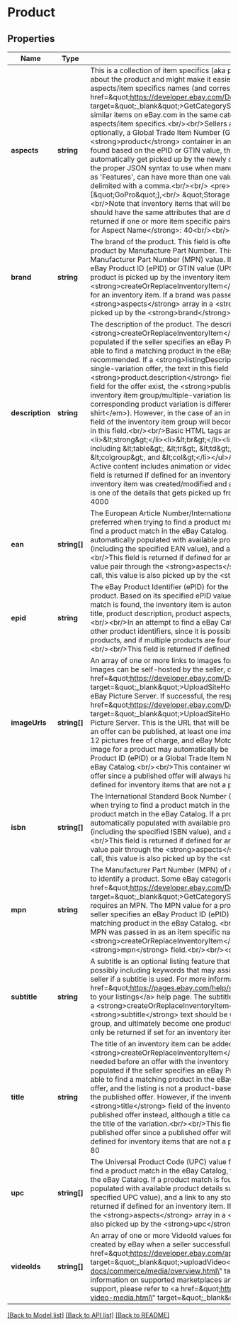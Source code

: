 # Product

## Properties
Name | Type | Description | Notes
------------ | ------------- | ------------- | -------------
**aspects** | **string** | This is a collection of item specifics (aka product aspects) name-value pairs that provide more information about the product and might make it easier for buyers to find. To view required/recommended product aspects/item specifics names (and corresponding values) for a specific eBay category, sellers can use the &lt;a href&#x3D;\&quot;https://developer.ebay.com/Devzone/XML/docs/Reference/eBay/GetCategorySpecifics.html\&quot;  target&#x3D;\&quot;_blank\&quot;&gt;GetCategorySpecifics&lt;/a&gt; call of the Trading API. Alternatively, sellers can view similar items on eBay.com in the same category to get an idea of what other sellers are using for product aspects/item specifics.&lt;br/&gt;&lt;br/&gt;Sellers also have the option of specifying an eBay Product ID (ePID) or optionally, a Global Trade Item Number (GTIN) through the corresponding fields in the &lt;strong&gt;product&lt;/strong&gt; container in an attempt to find a product match in the eBay Catalog. If a match is found based on the ePID or GTIN value, the product aspects that are defined for the eBay Catalog product will automatically get picked up by the newly created/updated inventory item. &lt;br/&gt;&lt;br/&gt;Below is an example of the proper JSON syntax to use when manually inputting item specifics. Note that one item specific name, such as &#x27;Features&#x27;, can have more than one value. If an item specific name has more than one value, each value is delimited with a comma.&lt;br/&gt;&lt;br/&gt; &lt;pre&gt;&lt;code&gt;\&quot;aspects\&quot;: {&lt;br/&gt; \&quot;Brand\&quot;: [\&quot;GoPro\&quot;],&lt;br/&gt; \&quot;Storage Type\&quot;: [\&quot;Removable\&quot;]&lt;br/&gt; }&lt;/code&gt;&lt;/pre&gt;&lt;br/&gt;Note that inventory items that will become part of an inventory item group and multiple-variation listing should have the same attributes that are defined for the inventory item group.&lt;br/&gt;&lt;br/&gt;This container will be returned if one or more item specific pairs are defined for the inventory item.&lt;br/&gt;&lt;br/&gt;&lt;strong&gt;Max Length for Aspect Name&lt;/strong&gt;: 40&lt;br/&gt;&lt;br/&gt;&lt;strong&gt;Max Length for Aspect Value&lt;/strong&gt;: 50 | [optional] 
**brand** | **string** | The brand of the product. This field is often paired with the &lt;strong&gt;mpn&lt;/strong&gt; field to identify a specific product by Manufacture Part Number. This field is conditionally required if the eBay category requires a Manufacturer Part Number (MPN) value. If eBay is able to find a product match in the eBay Catalog when an eBay Product ID (ePID) or GTIN value (UPC, ISBN, or EAN) is supplied, all product details of that eBay Catalog product is picked up by the inventory item record (including brand) if the &lt;strong&gt;createOrReplaceInventoryItem&lt;/strong&gt; call is successful. &lt;br/&gt;&lt;br/&gt;This field is returned if defined for an inventory item. If a brand was passed in as an item specific name-value pair through the &lt;strong&gt;aspects&lt;/strong&gt; array in a &lt;strong&gt;createOrReplaceInventoryItem&lt;/strong&gt; call, this value is also picked up by the &lt;strong&gt;brand&lt;/strong&gt; field.&lt;br/&gt;&lt;br/&gt;&lt;strong&gt;Max Length&lt;/strong&gt;: 65 | [optional] 
**description** | **string** | The description of the product. The description of an existing inventory item can be added or modified with a &lt;strong&gt;createOrReplaceInventoryItem&lt;/strong&gt; call. The description of an inventory item is automatically populated if the seller specifies an eBay Product ID (ePID) or a Global Trade Item Number (GTIN) and eBay is able to find a matching product in the eBay Catalog.&lt;br/&gt;&lt;br/&gt;Note that this field is optional but recommended. If a &lt;strong&gt;listingDescription&lt;/strong&gt; field is omitted when creating and publishing a single-variation offer, the text in this field will be used instead. If neither the &lt;strong&gt;product.description&lt;/strong&gt; field for the inventory item nor the &lt;strong&gt;listingDescription&lt;/strong&gt; field for the offer exist, the &lt;strong&gt;publishOffer&lt;/strong&gt; call will fail. If the inventory item will be part of an inventory item group/multiple-variation listing, this field should definitely be used to specify how the corresponding product variation is different (e.g. &lt;em&gt;This is the green, extra-large version of the shirt&lt;/em&gt;). However, in the case of an inventory item group, the text in the &lt;strong&gt;description&lt;/strong&gt; field of the inventory item group will become the listing description of the actual eBay listing instead of the text in this field.&lt;br/&gt;&lt;br/&gt;Basic HTML tags are supported, including the following tags:&lt;ul&gt;&lt;li&gt;&amp;lt;b&amp;gt;&lt;/li&gt;&lt;li&gt;&amp;lt;strong&amp;gt;&lt;/li&gt;&lt;li&gt;&amp;lt;br&amp;gt;&lt;/li&gt;&lt;li&gt;&amp;lt;ol&amp;gt;&lt;/li&gt;&lt;li&gt;&amp;lt;ul&amp;gt;&lt;/li&gt;&lt;li&gt;&amp;lt;li&amp;gt;&lt;/li&gt;&lt;li&gt;Table tags including &amp;lt;table&amp;gt;, &amp;lt;tr&amp;gt;, &amp;lt;td&amp;gt;, &amp;lt;th&amp;gt;, &amp;lt;thead&amp;gt;, &amp;lt;tfoot&amp;gt;, &amp;lt;tbody&amp;gt;, &amp;lt;caption&amp;gt;, &amp;lt;colgroup&amp;gt;, and &amp;lt;col&amp;gt;&lt;/li&gt;&lt;/ul&gt;A seller can not use any active content in their listing description. Active content includes animation or video via JavaScript, Flash, plug-ins, or form actions.&lt;br/&gt;&lt;br/&gt;This field is returned if defined for an inventory item. If one of the GTIN types (e.g. UPC) was passed in when the inventory item was created/modified and a product match was found in the eBay catalog, product description is one of the details that gets picked up from the catalog product.&lt;br/&gt;&lt;br/&gt;&lt;strong&gt;Max Length&lt;/strong&gt;: 4000 | [optional] 
**ean** | **string[]** | The European Article Number/International Article Number (EAN) for the product. Although an ePID value is preferred when trying to find a product match in the eBay Catalog, this field can also be used in an attempt to find a product match in the eBay Catalog. If a product match is found in the eBay Catalog, the inventory item is automatically populated with available product details such as a title, a product description, product aspects (including the specified EAN value), and a link to any stock image that exists for the catalog product.&lt;br/&gt;&lt;br/&gt;This field is returned if defined for an inventory item. If an EAN was passed in as an item specific name-value pair through the &lt;strong&gt;aspects&lt;/strong&gt; array in a &lt;strong&gt;createOrReplaceInventoryItem&lt;/strong&gt; call, this value is also picked up by the &lt;strong&gt;ean&lt;/strong&gt; field. | [optional] 
**epid** | **string** | The eBay Product Identifier (ePID) for the product. This field can be used to directly identify an eBay Catalog product. Based on its specified ePID value, eBay will search for the product in the eBay Catalog, and if a match is found, the inventory item is automatically populated with available product details such as product title, product description, product aspects, and a link to any stock image that exists for the catalog product.&lt;br/&gt;&lt;br/&gt;In an attempt to find a eBay Catalog product match, an ePID value is always preferred over the other product identifiers, since it is possible that one GTIN value can be associated with multiple eBay Catalog products, and if multiple products are found, product details will not be picked up by the Inventory Item object.&lt;br/&gt;&lt;br/&gt;This field is returned if defined for an inventory item. | [optional] 
**imageUrls** | **string[]** | An array of one or more links to images for the product. URLs must use the \&quot;HTTPS\&quot; protocol. Images can be self-hosted by the seller, or sellers can use the &lt;a href&#x3D;\&quot;https://developer.ebay.com/Devzone/XML/docs/Reference/eBay/UploadSiteHostedPictures.html\&quot;  target&#x3D;\&quot;_blank\&quot;&gt;UploadSiteHostedPictures&lt;/a&gt; call of the Trading API to upload images to an eBay Picture Server. If successful, the response of the &lt;a href&#x3D;\&quot;https://developer.ebay.com/Devzone/XML/docs/Reference/eBay/UploadSiteHostedPictures.html\&quot; target&#x3D;\&quot;_blank\&quot;&gt;UploadSiteHostedPictures&lt;/a&gt; call will contain a full URL to the image on an eBay Picture Server. This is the URL that will be passed in through the &lt;strong&gt;imageUrls&lt;/strong&gt; array. Before an offer can be published, at least one image must exist for the inventory item. Most eBay sites support up to 12 pictures free of charge, and eBay Motors listings can have up to 24 pictures.&lt;br/&gt;&lt;br/&gt;A link to a stock image for a product may automatically be populated for an inventory item if the seller specifies an eBay Product ID (ePID) or a Global Trade Item Number (GTIN) and eBay is able to find a matching product in the eBay Catalog.&lt;br/&gt;&lt;br/&gt;This container will always be returned for an inventory item that is part of a published offer since a published offer will always have at least one picture, but this container will only be returned if defined for inventory items that are not a part of a published offer. | [optional] 
**isbn** | **string[]** | The International Standard Book Number (ISBN) value for the product. Although an ePID value is preferred when trying to find a product match in the eBay Catalog, this field can also be used in an attempt to find a product match in the eBay Catalog. If a product match is found in the eBay Catalog, the inventory item is automatically populated with available product details such as a title, a product description, product aspects (including the specified ISBN value), and a link to any stock image that exists for the catalog product.&lt;br/&gt;&lt;br/&gt;This field is returned if defined for an inventory item. If an ISBN was passed in as an item specific name-value pair through the &lt;strong&gt;aspects&lt;/strong&gt; array in a &lt;strong&gt;createOrReplaceInventoryItem&lt;/strong&gt; call, this value is also picked up by the &lt;strong&gt;isbn&lt;/strong&gt; field. | [optional] 
**mpn** | **string** | The Manufacturer Part Number (MPN) of a product. This field is paired with the &lt;strong&gt;brand&lt;/strong&gt; field to identify a product. Some eBay categories require MPN values. The &lt;a href&#x3D;\&quot;https://developer.ebay.com/Devzone/XML/docs/Reference/eBay/GetCategorySpecifics.html\&quot;  target&#x3D;\&quot;_blank\&quot;&gt;GetCategorySpecifics&lt;/a&gt; call of the Trading API can be used to see if a category requires an MPN. The MPN value for a product may automatically be populated for an inventory item if the seller specifies an eBay Product ID (ePID) or a Global Trade Item Number (GTIN) and eBay is able to find a matching product in the eBay Catalog. &lt;br/&gt;&lt;br/&gt;This field is returned if defined for an inventory item. If an MPN was passed in as an item specific name-value pair through the &lt;strong&gt;aspects&lt;/strong&gt; array in a &lt;strong&gt;createOrReplaceInventoryItem&lt;/strong&gt; call, this value is also picked up by the &lt;strong&gt;mpn&lt;/strong&gt; field.&lt;br/&gt;&lt;br/&gt;&lt;strong&gt;Max Length&lt;/strong&gt;: 65 | [optional] 
**subtitle** | **string** | A subtitle is an optional listing feature that allows the seller to provide more information about the product, possibly including keywords that may assist with search results. An additional listing fee will be charged to the seller if a subtitle is used. For more information on using listing subtitles on the US site, see the &lt;a href&#x3D;\&quot;https://pages.ebay.com/help/sell/itemsubtitle.html\&quot; target&#x3D;\&quot;_blank\&quot;&gt;Adding a subtitle to your listings&lt;/a&gt; help page. The subtitle of an existing inventory item can added, modified, or removed with a &lt;strong&gt;createOrReplaceInventoryItem&lt;/strong&gt; call.&lt;br/&gt;&lt;br/&gt;Note that the same &lt;strong&gt;subtitle&lt;/strong&gt; text should be used for each inventory item that will be part of an inventory item group, and ultimately become one product variation within a multiple-variation listing.&lt;br/&gt;&lt;br/&gt;This field will only be returned if set for an inventory item.&lt;br/&gt;&lt;br/&gt;&lt;strong&gt;Max Length&lt;/strong&gt;: 55 | [optional] 
**title** | **string** | The title of an inventory item can be added or modified with a &lt;strong&gt;createOrReplaceInventoryItem&lt;/strong&gt; call. Although not immediately required, a title will be needed before an offer with the inventory item is published. The title of an inventory item is automatically populated if the seller specifies an eBay Product ID (ePID) or a Global Trade Item Number (GTIN) and eBay is able to find a matching product in the eBay Catalog. If the inventory item will become part of a single-variation offer, and the listing is not a product-based listing, the text in this field will become the actual listing title for the published offer. However, if the inventory item will become part of a multiple-variation offer, the text in &lt;strong&gt;title&lt;/strong&gt; field of the inventory item group entity will actually become the listing title for the published offer instead, although a title can still be provided for the inventory item, and it will actually become the title of the variation.&lt;br/&gt;&lt;br/&gt;This field will always be returned for an inventory item that is part of a published offer since a published offer will always have a listing title, but this field will only be returned if defined for inventory items that are not a part of a published offer.&lt;br/&gt;&lt;br/&gt;&lt;strong&gt;Max Length&lt;/strong&gt;: 80 | [optional] 
**upc** | **string[]** | The Universal Product Code (UPC) value for the product. Although an ePID value is preferred when trying to find a product match in the eBay Catalog, this field can also be used in an attempt to find a product match in the eBay Catalog. If a product match is found in the eBay Catalog, the inventory item is automatically populated with available product details such as a title, a product description, product aspects (including the specified UPC value), and a link to any stock image that exists for the catalog product.&lt;br/&gt;&lt;br/&gt;This field is returned if defined for an inventory item. If a UPC was passed in as an item specific name-value pair through the &lt;strong&gt;aspects&lt;/strong&gt; array in a &lt;strong&gt;createOrReplaceInventoryItem&lt;/strong&gt; call, this value is also picked up by the &lt;strong&gt;upc&lt;/strong&gt; field. | [optional] 
**videoIds** | **string[]** | An array of one or more VideoId values for the product. A VideoId is a unique identifier that is automatically created by eBay when a seller successfully uploads a video to eBay using the  &lt;a href&#x3D;\&quot;https://developer.ebay.com/api-docs/commerce/media/resources/video/methods/uploadVideo\&quot; target&#x3D;\&quot;_blank\&quot;&gt;uploadVideo&lt;/a&gt; method of the &lt;a href&#x3D;\&quot;https://developer.ebay.com/api-docs/commerce/media/overview.html\&quot; target&#x3D;\&quot;_blank\&quot;&gt;Media API&lt;/a&gt;.&lt;br /&gt;&lt;br /&gt;For information on supported marketplaces and platforms, as well as other requirements and limitations of video support, please refer to &lt;a href&#x3D;\&quot;https://developer.ebay.com/api-docs/sell/static/inventory/managing-video-media.html\&quot; target&#x3D;\&quot;_blank\&quot;&gt;Managing videos&lt;/a&gt;. | [optional] 

[[Back to Model list]](../../README.md#documentation-for-models) [[Back to API list]](../../README.md#documentation-for-api-endpoints) [[Back to README]](../../README.md)

